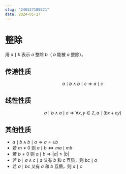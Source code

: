 ```yaml
---
slug: "240527185521"
date: 2024-05-27
---
```


# 整除

用 $a \mid b$ 表示 $a$ 整除 $b$（ $b$ 能被 $a$ 整除）。

## 传递性质

$$
a \mid b \wedge b \mid c \Longrightarrow a \mid c
$$

## 线性性质

$$
a \mid b \wedge a \mid c \Longrightarrow \forall x,y \in \mathbb{Z}, a \mid (bx+cy)
$$

## 其他性质

- $a \mid b \wedge b \mid a \Longrightarrow a = \pm b$
- 若 $m \ne 0$ 则 $a \mid b \Longleftrightarrow ma \mid mb$
- 若 $b \ne 0$ 则 $a \mid b \Longrightarrow |a| \le |b|$
- 若 $b \mid a \wedge c \mid a$ 又有 $b$ 和 $c$ 互质，则 $bc \mid a$
- 若 $a \mid bc$ 又有 $a$ 和 $b$ 互质，则 $a \mid c$
